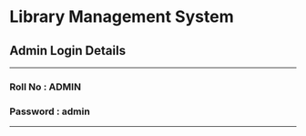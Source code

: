# Library Management System

## Admin Login Details
 ******************
### Roll No  : ADMIN
### Password : admin
 ******************
